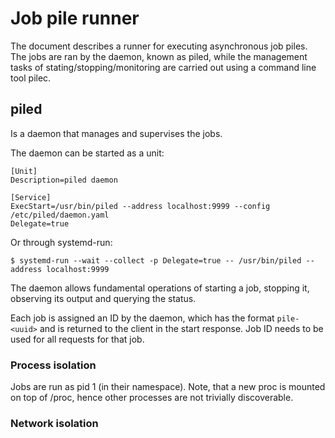 # Job pile runner

The document describes a runner for executing asynchronous job piles. The jobs
are ran by the daemon, known as piled, while the management tasks of
stating/stopping/monitoring are carried out using a command line tool pilec.

## piled

Is a daemon that manages and supervises the jobs. 

The daemon can be started as a unit:
```
[Unit]
Description=piled daemon

[Service]
ExecStart=/usr/bin/piled --address localhost:9999 --config /etc/piled/daemon.yaml
Delegate=true
```

Or through systemd-run:

```
$ systemd-run --wait --collect -p Delegate=true -- /usr/bin/piled --address localhost:9999
```

The daemon allows fundamental operations of starting a job, stopping it,
observing its output and querying the status.

Each job is assigned an ID by the daemon, which has the format `pile-<uuid>` and
is returned to the client in the start response. Job ID needs to be used for all 
requests for that job.

### Process isolation

Jobs are run as pid 1 (in their namespace). Note, that a new proc is mounted on
top of /proc, hence other processes are not trivially discoverable.

### Network isolation

The jobs are run in a separate network namespace. However, no means of network
configuration are provided by piled. It is up to the job to set the network up
as desired.

### Mount isolation

The jobs are run in a separate mount namespace. For the purpose of mounting a
new /proc, the propagation is changed recursively to private for / mount. Thus,
changes to mounts will not be propagated from the mount ns to parent, and
neither in reverse direction.

### cgroups

The piled runner manages cgroups by itself. Because of this, it is assumed that
piled is executed under a systemd scope/service with delegation turned on (.e.
`Delegate=true` in the properties). This is mandatory for not interfering with
systemd group management and vice versa. See
https://systemd.io/CGROUP_DELEGATION/ for details.

The daemon sets up a hierarchy as follows, where `piled.service` is a delegation
point from systemd.

```
-- piled.service -- runner -- 1234 (piled)
                 \- pile-<uuid> - 9999 (job1)
                 \- pile-<uuid> - 12341 (job2)
                 \- pile-<uuid> - 3333 (job3)
```
The leaf groups are prepared and their resource limits are configured by the runner.
The processes are placed to cgroups through a shim whose job is to move the
process to a leaf group, and exec into the provided command.

### Communication and authentication

Communication with piled is done only over TCP INET sockets. Other means of
communication are not supported.

Connections are authenticated using mTLS, with TLS set to version 1.3. Upon
connection the server shall verify the client's certificate using using the
system CA pool and whatever additional CA certificates were provided in the
configuration. See the limitations section for further discussion.


### Authorization

Authorization is based on simple tokens. The token can be a JWT with scopes that
identify which operations are possible. For simplicity, the code uses hardcoded
strings, with 2 known tokes, one for read-only access (output, status), and the
other allowing read-write (start, stop, output, status). Token is included in
each request. The demo code does not provide any means of 'generating' the
tokens.

In theory if Unix socket communication was supported, the authorization scheme
could be extended to observe peercred and allow read-write for all root owned
processes.

### Job management

Jobs are assumed to complete at some point. When requested to stop, for
simplicity the whole cgroup gets killed through cgroup.kill, so that there are
no runaway processes (with limitations as described at the end of the document).

When starting a job, its output is redirected to a file derived from the job's
name. Piled maintains a storage location under /tmp/piled/output/<job-id>. There
is a single output for each job which collects both stdout and stderr (similarly
to syslog/journal etc.). Stdin is connected to /dev/null. When streaming the
job's output is delivered in chunks of any size. It is expected that the client
will print the chunks directly to stdout (similarly to what journalctl would do)
without any formatting or line separation.

No assumptions should be made about PATH or any other environment variable. Jobs
are assumed to be specified using full command paths. Should there be a need to
set specific environment bits, the command needs to be wrapped by shell, eg. `sh
-c 'export FOO=bar; exec myprogram'``

## pilec

Example usage. Start a trivial job:
```
$ ./pilec --config client.yaml --address localhost:9999 \
    start -- bash -c 'echo Hello from job'
pile-c74cb008-9b63-439c-a158-12cedcf41733
```

Start a long running job:

```
$ ./pilec --config client.yaml --address localhost:9999 \
    start -- bash -c 'while true; do echo "$(date) -- log"; sleep 5; done'
pile-7954ce77-4b7f-4fed-b6c6-0868174bf6dd
```

Query the status of a job:

```
$ ./pilec --config client.yaml --address localhost:9999 \
    status pile-7954ce77-4b7f-4fed-b6c6-0868174bf6dd
active
$ ./pilec --config client.yaml --address localhost:9999 \
    status pile-4fc399e9-d813-4df2-b33d-24f876aa407e
stopped (status=0)
$ ./pilec --config client.yaml --address localhost:9999 \
    status pile-15343990-15aa-4d80-a82b-8896ab1e1de9
failed (status=3)
```

See the output of a job:

```
$ ./pilec --config client.yaml --address localhost:5555 \
    status pile-7954ce77-4b7f-4fed-b6c6-0868174bf6dd
Fri Apr  8 20:38:07 CEST 2022 -- log
Fri Apr  8 20:38:12 CEST 2022 -- log
Fri Apr  8 20:38:17 CEST 2022 -- log
...<output continues>
```

Stop a job:

```
$ ./pilec --config client.yaml stop pile-7954ce77-4b7f-4fed-b6c6-0868174bf6dd
stopped (status=0)
```

## Other limitations

### Resource control

Resource control is implemented on top of cgroup v2 controller. For simplicity
the resource constraints are expressed in a format that is applicable to the
*.max knob of a given controller, thus there's cpu.max, io.max, memory.max for
each of the supported controllers.

While there are more knobs, implementing support for each and every one is
outside of the scope of piled.

### CGroup namespacing

The jobs are run inside the same cgroup namespace as the piled daemon, although
in a per-job leaf group. Since the daemon is within the system hierarchy, the
complete hierarchy will also be visible to the jobs, making it possible for
rouge jobs to escape their original cgroup.

### CGroup event notifications

No effort is made to observe cgroup event notifications. Any status updates
happen when requested by the client.

### Mount namespace, /tmp and /run (or /var/run)

A new clean tmpfs is not mounted in the job's mount namespace /tmp, /run or
/var/run locations. This allows for sharing content with the jobs, but has a
potential of triggering an information leak, eg. `/tmp/.X11-unix` is trivially
accessible.

The same applies to /sys, or /dev.

### LSM or other sandboxing techniques

No effort is made to sandbox the processes using LSM, Seccomp or caps.
Everything runs with the same security context as piled.

### Cross restart state

No effort is made to preserve state across piled restarts.

### Authentication

Normally either CN or SANs would need to match the address on which the server
listens, though for simplicity of starting the server on whatever host, the
verification of the server's certificate does not include the name of the
certificate, but rather assumes a valid certificate (given the system pool CAs
or the supplementary certificate) with a well known CN=piled is good enough.
